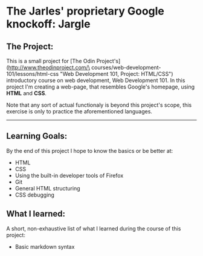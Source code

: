 # The Jarles' proprietary Google knockoff: **Jargle**

## The Project:

This is a small project for [The Odin Project's](http://www.theodinproject.com/\
courses/web-development-101/lessons/html-css "Web Development 101, Project: HTML/CSS")
introductory course on web development, Web Development 101. In this project I'm
creating a web-page, that resembles Google's homepage, using **HTML** and
**CSS**. 

Note that any sort of actual functionaly is beyond this project's
scope, this exercise is only to practice the aforementioned languages.

---

## Learning Goals:

By the end of this project I hope to know the basics or be better at:

* HTML
* CSS
* Using the built-in developer tools of Firefox
* Git
* General HTML structuring
* CSS debugging

## What I learned:

A short, non-exhaustive list of what I learned during the course of this
project:

* Basic markdown syntax
